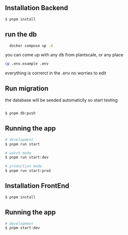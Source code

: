 ## Installation Backend

```bash
$ pnpm install
```

## run the db

```bash
  docker compose up -d
```

you can come up with any db from plantscale, or any place


```bash
cp .env.example .env
```

everything is correrct in the .env no worries to edit


## Run migration 

the database will be seeded automaticlly so start testing

```bash

$ pnpm db:push
```

## Running the app

```bash
# development
$ pnpm run start

# watch mode
$ pnpm run start:dev

# production mode
$ pnpm run start:prod
```


## Installation FrontEnd

```bash
$ pnpm install
```

## Running the app

```bash
# development
$ pnpm start:dev

```
